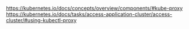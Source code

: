 https://kubernetes.io/docs/concepts/overview/components/#kube-proxy
https://kubernetes.io/docs/tasks/access-application-cluster/access-cluster/#using-kubectl-proxy
